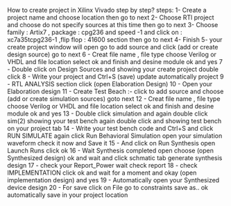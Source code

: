 How to create project in Xilinx Vivado step by step?
steps:
1- Create a project name and choose location then go to next
2- Choose RTl project and choose do not specify sources at this time then go to next
3- Choose family : Artix7 , package : cpg236 and  speed -1 and click on : xc7a35tcpg236-1 ,flip flop : 41600 section then go to next 
4- Finish
5- your create project window will open go to add source and click (add or create design source) go to next
6 - Creat file name , file type choose Verilog or VHDL and file location select ok and finish and desine module ok and yes
7 - Double click on Design Sources and showing your create project double click
8 - Write your project and Ctrl+S (save) update automatically project
9 - RTL ANALYSIS section click (open Elaboration Design)
10 - Open your Elaboration design 
11 - Create Test Beach :- click to add source and choose (add or create simulation sources) goto next 
12 - Creat file name , file type choose Verilog or VHDL and file location select ok and finish and desine module ok and yes
13 - Double click simulation and again double click sim(2) showing your test bench again double click and showing test bench on your project tab
14 - Write your test bench code and Ctrl+S and click RUN SIMULATE again click Run Behavioral Simulation open your simulation waveform check it now and Save it 
15 - And click on Run Synthesis open Launch Runs click ok
16 - Wait Synthesis completed open choose (open Synthesized design) ok and wait and click schmatic tab generate synthesis design 
17 - check your Report_Power wait check report
18 - check IMPLEMENTATION click ok and wait for a moment and okay (open implementation design) and yes 
19 - Automatically  open your Synthesized device design
20 - For save click on File go to constraints save as.. ok automatically save in your project location
